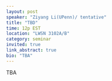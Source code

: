 ```yaml
---
layout: post
speaker: "Ziyang Li(UPenn)/ tentative"
title: "TBD"
time: 12p EST
location: "LWSN 3102A/B"
category: seminar
invited: true
link_abstract: true
bio: "TBA"
---
```

TBA
